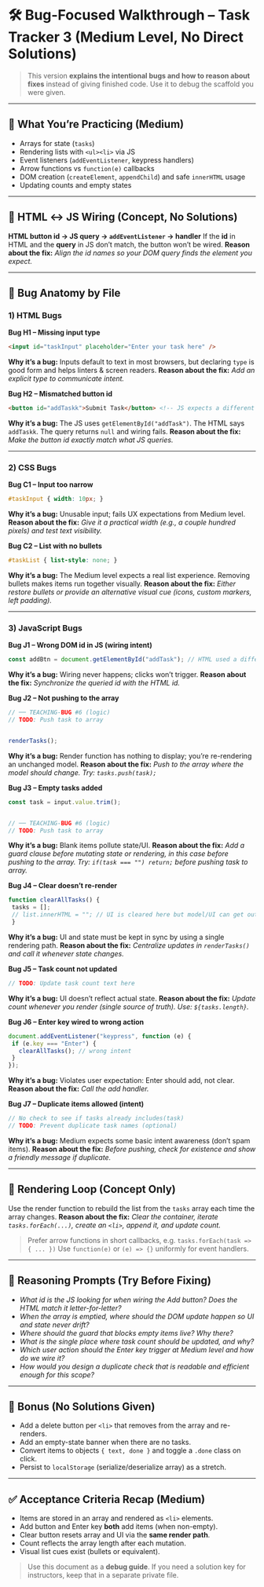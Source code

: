 # 🛠️ Bug-Focused Walkthrough – Task Tracker 3 (Medium Level, No Direct Solutions)


> This version **explains the intentional bugs and how to reason about fixes** instead of giving finished code. Use it to debug the scaffold you were given.


---


## 🧠 What You’re Practicing (Medium)
- Arrays for state (`tasks`)
- Rendering lists with `<ul><li>` via JS
- Event listeners (`addEventListener`, keypress handlers)
- Arrow functions vs `function(e)` callbacks
- DOM creation (`createElement`, `appendChild`) and safe `innerHTML` usage
- Updating counts and empty states


---


## 🔗 HTML ↔ JS Wiring (Concept, No Solutions)


**HTML button id → JS query → `addEventListener` → handler** 
If the **id** in HTML and the **query** in JS don’t match, the button won’t be wired. 
**Reason about the fix:** *Align the id names so your DOM query finds the element you expect.*


---


## 🐞 Bug Anatomy by File


### 1) HTML Bugs


**Bug H1 – Missing input type**
```html
<input id="taskInput" placeholder="Enter your task here" />
```
**Why it’s a bug:** Inputs default to text in most browsers, but declaring `type` is good form and helps linters & screen readers. 
**Reason about the fix:** *Add an explicit type to communicate intent.*


**Bug H2 – Mismatched button id**
```html
<button id="addTaskk">Submit Task</button> <!-- JS expects a different id -->
```
**Why it’s a bug:** The JS uses `getElementById("addTask")`. The HTML says `addTaskk`. The query returns `null` and wiring fails. 
**Reason about the fix:** *Make the button id exactly match what JS queries.*


---


### 2) CSS Bugs


**Bug C1 – Input too narrow**
```css
#taskInput { width: 10px; }
```
**Why it’s a bug:** Unusable input; fails UX expectations from Medium level. 
**Reason about the fix:** *Give it a practical width (e.g., a couple hundred pixels) and test text visibility.*


**Bug C2 – List with no bullets**
```css
#taskList { list-style: none; }
```
**Why it’s a bug:** The Medium level expects a real list experience. Removing bullets makes items run together visually. 
**Reason about the fix:** *Either restore bullets or provide an alternative visual cue (icons, custom markers, left padding).*


---


### 3) JavaScript Bugs


**Bug J1 – Wrong DOM id in JS (wiring intent)**
```js
const addBtn = document.getElementById("addTask"); // HTML used a different id
```
**Why it’s a bug:** Wiring never happens; clicks won’t trigger. 
**Reason about the fix:** *Synchronize the queried id with the HTML id.*


**Bug J2 – Not pushing to the array**
```js
// ── TEACHING-BUG #6 (logic)
// TODO: Push task to array


renderTasks();
```
**Why it’s a bug:** Render function has nothing to display; you’re re-rendering an unchanged model. 
**Reason about the fix:** *Push to the array where the model should change. Try: `tasks.push(task);`*


**Bug J3 – Empty tasks added**
```js
const task = input.value.trim();


// ── TEACHING-BUG #6 (logic)
// TODO: Push task to array
```
**Why it’s a bug:** Blank items pollute state/UI. 
**Reason about the fix:** *Add a guard clause before mutating state or rendering, in this case before pushing to the array. Try: `if(task === "") return;` before pushing task to array.*


**Bug J4 – Clear doesn’t re-render**
```js
function clearAllTasks() {
 tasks = [];
 // list.innerHTML = ""; // UI is cleared here but model/UI can get out of sync
 }
```
**Why it’s a bug:** UI and state must be kept in sync by using a single rendering path. 
**Reason about the fix:** *Centralize updates in `renderTasks()` and call it whenever state changes.*


**Bug J5 – Task count not updated**
```js
// TODO: Update task count text here
```
**Why it’s a bug:** UI doesn’t reflect actual state. 
**Reason about the fix:** *Update count whenever you render (single source of truth). Use: `${tasks.length}`.*


**Bug J6 – Enter key wired to wrong action**
```js
document.addEventListener("keypress", function (e) {
 if (e.key === "Enter") {
   clearAllTasks(); // wrong intent
 }
});
```
**Why it’s a bug:** Violates user expectation: Enter should add, not clear. 
**Reason about the fix:** *Call the add handler.*


**Bug J7 – Duplicate items allowed (intent)**
```js
// No check to see if tasks already includes(task)
// TODO: Prevent duplicate task names (optional)
```
**Why it’s a bug:** Medium expects some basic intent awareness (don’t spam items). 
**Reason about the fix:** *Before pushing, check for existence and show a friendly message if duplicate.*


---


## 🔁 Rendering Loop (Concept Only)
Use the render function to rebuild the list from the `tasks` array each time the array changes. 
**Reason about the fix:** *Clear the container, iterate `tasks.forEach(...)`, create an `<li>`, append it, and update count.*


> Prefer arrow functions in short callbacks, e.g. `tasks.forEach(task => { ... })` 
> Use `function(e)` or `(e) => {}` uniformly for event handlers.


---


## 🧪 Reasoning Prompts (Try Before Fixing)
- *What id is the JS looking for when wiring the Add button? Does the HTML match it letter-for-letter?* 
- *When the array is emptied, where should the DOM update happen so UI and state never drift?* 
- *Where should the guard that blocks empty items live? Why there?* 
- *What is the single place where task count should be updated, and why?* 
- *Which user action should the Enter key trigger at Medium level and how do we wire it?* 
- *How would you design a duplicate check that is readable and efficient enough for this scope?*


---


## 🧩 Bonus (No Solutions Given)
- Add a delete button per `<li>` that removes from the array and re-renders.
- Add an empty-state banner when there are no tasks.
- Convert items to objects `{ text, done }` and toggle a `.done` class on click.
- Persist to `localStorage` (serialize/deserialize array) as a stretch.


---


## ✅ Acceptance Criteria Recap (Medium)
- Items are stored in an array and rendered as `<li>` elements. 
- Add button and Enter key **both** add items (when non-empty). 
- Clear button resets array and UI via the **same render path**. 
- Count reflects the array length after each mutation. 
- Visual list cues exist (bullets or equivalent).


> Use this document as a **debug guide**. If you need a solution key for instructors, keep that in a separate private file.


